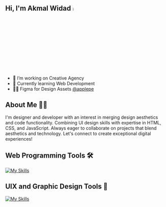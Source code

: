## Hi, I'm Akmal Widad <a href="https://www.instagram.com/akmalwidaw/"><img src="https://media.giphy.com/media/hvRJCLFzcasrR4ia7z/giphy.gif" width="5%"></a>

- 🔭 I’m working on Creative Agency
- 🌱 Currently learning Web Development
- 👨‍💻 Figma for Design Assets [@applepe](https://figma.com/@applepe)

## About Me 🧏‍♂️

I'm designer and developer with an interest in merging design aesthetics and code functionality. Combining UI design skills with expertise in HTML, CSS, and JavaScript. Always eager
to collaborate on projects that blend aesthetics and technology. Let's connect to create exceptional digital experiences!

## Web Programming Tools 🛠

[![My Skills](https://skillicons.dev/icons?i=html,css,js,bootstrap,tailwind)](https://skillicons.dev)

## UIX and Graphic Design Tools 🎨

[![My Skills](https://skillicons.dev/icons?i=notion,figma,ps)](https://skillicons.dev)
